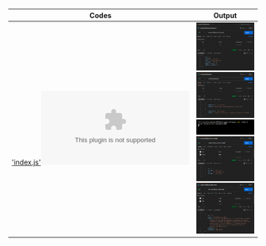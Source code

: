 | Codes | Output |
|-------|--------|
|['index.js'](./Codes/index.js)!['myapp.zip.js'](./Codes/myapp.zip)|![1.png](./Outputs/1.png)![2.png](./Outputs/2.png)![3.png](./Outputs/3.png)![4.png](./Outputs/4.png)![5.png](./Outputs/5.png)|


